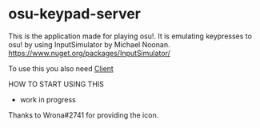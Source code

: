 # osu-keypad-server

This is the application made for playing osu!. It is emulating keypresses to osu! by using InputSimulator by Michael Noonan. https://www.nuget.org/packages/InputSimulator/

To use this you also need [Client](https://github.com/pethrol/osu-keypad-android-client)

HOW TO START USING THIS
 - work in progress



Thanks to Wrona#2741 for providing the icon.
